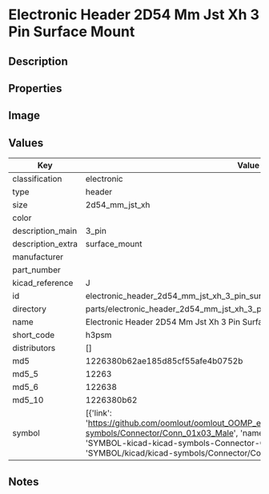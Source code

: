 # Electronic Header 2D54 Mm Jst Xh 3 Pin Surface Mount

## Description

## Properties


## Image


## Values

| Key | Value |
| --- | --- |
| classification | electronic |
| type | header |
| size | 2d54_mm_jst_xh |
| color |  |
| description_main | 3_pin |
| description_extra | surface_mount |
| manufacturer |  |
| part_number |  |
| kicad_reference | J |
| id | electronic_header_2d54_mm_jst_xh_3_pin_surface_mount |
| directory | parts/electronic_header_2d54_mm_jst_xh_3_pin_surface_mount |
| name | Electronic Header 2D54 Mm Jst Xh 3 Pin Surface Mount |
| short_code | h3psm |
| distributors | [] |
| md5 | 1226380b62ae185d85cf55afe4b0752b |
| md5_5 | 12263 |
| md5_6 | 122638 |
| md5_10 | 1226380b62 |
| symbol | [{'link': 'https://github.com/oomlout/oomlout_OOMP_eda_V2/tree/main/SYMBOL/kicad/kicad-symbols/Connector/Conn_01x03_Male', 'name': 'Connector : Conn_01x03_Male', 'id': 'SYMBOL-kicad-kicad-symbols-Connector-Conn_01x03_Male', 'directory': 'SYMBOL/kicad/kicad-symbols/Connector/Conn_01x03_Male/'}] |

## Notes

